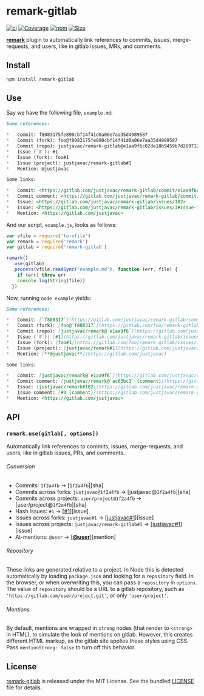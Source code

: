 # remark-gitlab

[![ci](https://github.com/justjavac/remark-gitlab/actions/workflows/ci.yml/badge.svg)](https://github.com/justjavac/remark-gitlab/actions/workflows/ci.yml)
[![Coverage][coverage-badge]][coverage]
[![npm][npm-badge]][npm-url]
[![Size][size-badge]][size]

[**remark**](https://github.com/remarkjs/remark) plugin to automatically
link references to commits, issues, merge-requests, and users, like in
gitlab issues, MRs, and comments.

## Install

```sh
npm install remark-gitlab
```

## Use

Say we have the following file, `example.md`:

```markdown
Some references:

*   Commit: f8083175fe890cbf14f41d0a06e7aa35d4989587
*   Commit (fork): foo@f8083175fe890cbf14f41d0a06e7aa35d4989587
*   Commit (repo): justjavac/remark-gitlab@e1aa9f6c02de18b9459b7d269712bcb50183ce89
*   Issue (`#`): #1
*   Issue (fork): foo#1
*   Issue (project): justjavac/remark-gitlab#1
*   Mention: @justjavac

Some links:

*   Commit: <https://gitlab.com/justjavac/remark-gitlab/commit/e1aa9f6c02de18b9459b7d269712bcb50183ce89>
*   Commit comment: <https://gitlab.com/justjavac/remark-gitlab/commit/ac63bc3abacf14cf08ca5e2d8f1f8e88a7b9015c#commitcomment-16372693>
*   Issue: <https://gitlab.com/justjavac/remark-gitlab/issues/182>
*   Issue: <https://gitlab.com/justjavac/remark-gitlab/issues/3#issue-151160339>
*   Mention: <https://gitlab.com/justjavac>
```

And our script, `example.js`, looks as follows:

```js
var vfile = require('to-vfile')
var remark = require('remark')
var gitlab = require('remark-gitlab')

remark()
  .use(gitlab)
  .process(vfile.readSync('example.md'), function (err, file) {
    if (err) throw err
    console.log(String(file))
  })
```

Now, running `node example` yields:

```markdown
Some references:

*   Commit: [`f808317`](https://gitlab.com/justjavac/remark-gitlab/commit/f8083175fe890cbf14f41d0a06e7aa35d4989587)
*   Commit (fork): [foo@`f808317`](https://gitlab.com/foo/remark-gitlab/commit/f8083175fe890cbf14f41d0a06e7aa35d4989587)
*   Commit (repo): [justjavac/remark@`e1aa9f6`](https://gitlab.com/justjavac/remark-gitlab/commit/e1aa9f6c02de18b9459b7d269712bcb50183ce89)
*   Issue (`#`): [#1](https://gitlab.com/justjavac/remark-gitlab/issues/1)
*   Issue (fork): [foo#1](https://gitlab.com/foo/remark-gitlab/issues/1)
*   Issue (project): [justjavac/remark#1](https://gitlab.com/justjavac/remark-gitlab/issues/1)
*   Mention: [**@justjavac**](https://gitlab.com/justjavac)

Some links:

*   Commit: [justjavac/remark@`e1aa9f6`](https://gitlab.com/justjavac/remark-gitlab/commit/e1aa9f6c02de18b9459b7d269712bcb50183ce89)
*   Commit comment: [justjavac/remark@`ac63bc3` (comment)](https://gitlab.com/justjavac/remark-gitlab/commit/ac63bc3abacf14cf08ca5e2d8f1f8e88a7b9015c#commitcomment-16372693)
*   Issue: [justjavac/remark#182](https://gitlab.com/justjavac/remark-gitlab/issues/182)
*   Issue comment: [#3 (comment)](https://gitlab.com/justjavac/remark-gitlab/issues/3#issue-151160339)
*   Mention: <https://gitlab.com/justjavac>
```

## API

### `remark.use(gitlab[, options])`

Automatically link references to commits, issues, merge-requests, and users,
like in gitlab issues, PRs, and comments.

###### Conversion

*   Commits:
    `1f2a4fb` → \[`1f2a4fb`]\[sha]
*   Commits across forks:
    `justjavac@1f2a4fb` → \[justjavac@`1f2a4fb`]\[sha]
*   Commits across projects:
    `user/project@1f2a4fb` → \[user/project@`1f2a4fb`]\[sha]
*   Hash issues:
    `#1` → \[[#1](https://github.com/justjavac/remark-gitlab/issues/1)]\[issue]
*   Issues across forks:
    `justjavac#1` → \[[justjavac#1](https://github.com/justjavac/remark-gitlab/issues/1)]\[issue]
*   Issues across projects:
    `justjavac/remark-gitlab#1` → \[[justjavac#1](https://github.com/justjavac/remark-gitlab/issues/1)]\[issue]
*   At-mentions:
    `@user` → \[**[**@user**](https://github.com/user)**]\[mention]

###### Repository

These links are generated relative to a project.
In Node this is detected automatically by loading `package.json` and looking for
a `repository` field.
In the browser, or when overwriting this, you can pass a `repository` in
`options`.
The value of `repository` should be a URL to a gitlab repository, such as
`'https://gitlab.com/user/project.git'`, or only `'user/project'`.

###### Mentions

By default, mentions are wrapped in `strong` nodes (that render to `<strong>` in
HTML), to simulate the look of mentions on gitlab.
However, this creates different HTML markup, as the gitlab site applies these
styles using CSS.
Pass `mentionStrong: false` to turn off this behavior.

## License

[remark-gitlab](https://github.com/justjavac/remark-gitlab) is released under
the MIT License.
See the bundled [LICENSE](./LICENSE) file for details.

[coverage-badge]: https://img.shields.io/codecov/c/github/justjavac/remark-gitlab.svg

[coverage]: https://codecov.io/github/justjavac/remark-gitlab

[size-badge]: https://img.shields.io/bundlephobia/minzip/remark-gitlab.svg

[size]: https://bundlephobia.com/result?p=remark-gitlab

[npm-badge]: https://img.shields.io/npm/v/remark-gitlab.svg

[npm-url]: https://npmjs.com/package/remark-gitlab
